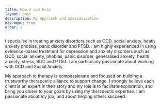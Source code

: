 ```yaml
---
title: How I can help
layout: post
description: My approach and specialisation
nav-menu: true
order: 2
---
```


I specialise in treating anxiety disorders such as OCD, social anxiety, heath anxiety phobias, panic disorder and PTSD. I am highly experienced in using evidence-based treatment for depression and anxiety disorders such as OCD, social anxiety, phobias, panic disorder, generalised anxiety, health anxiety, stress, BDD and PTSD. I am particularly passionate about working with OCD and Social Anxiety.

My approach to therapy is compassionate and focused on building a trustworthy therapeutic alliance to support change. I strongly believe each client is an expert in their story and my role is to facilitate exploration, and bring you closer to your goals by using my therapeutic expertise. I am passionate about my job, and about helping others succeed.
